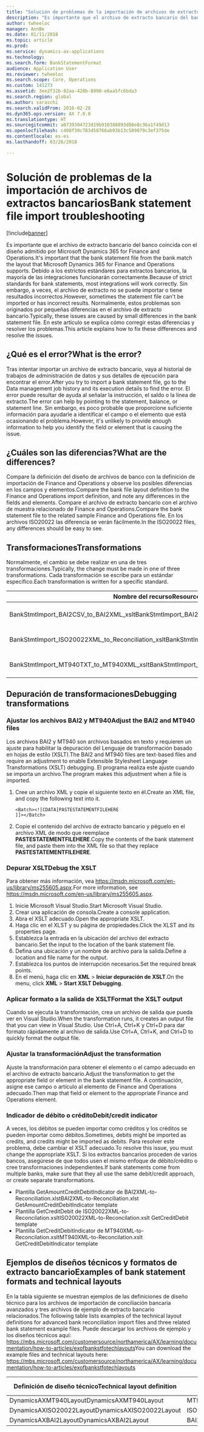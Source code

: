 ```yaml
---
title: "Solución de problemas de la importación de archivos de extractos bancarios"
description: "Es importante que el archivo de extracto bancario del banco coincida con el diseño admitido por Microsoft Dynamics 365 for Finance and Operations. Debido a los estrictos estándares para extractos bancarios, la mayoría de las integraciones funcionarán correctamente. Sin embargo, a veces, el archivo de extracto no se puede importar o tiene resultados incorrectos. Normalmente, estos problemas son originados por pequeñas diferencias en el archivo de extracto bancario. En este artículo se explica cómo corregir estas diferencias y resolver los problemas."
author: twheeloc
manager: AnnBe
ms.date: 01/11/2018
ms.topic: article
ms.prod: 
ms.service: dynamics-ax-applications
ms.technology: 
ms.search.form: BankStatementFormat
audience: Application User
ms.reviewer: twheeloc
ms.search.scope: Core, Operations
ms.custom: 141273
ms.assetid: 3ee2f32b-02aa-420b-8990-e6aa5fc6bda3
ms.search.region: global
ms.author: saraschi
ms.search.validFrom: 2016-02-28
ms.dyn365.ops.version: AX 7.0.0
ms.translationtype: HT
ms.sourcegitcommit: a0739304723d19b910388893d08e8c36a1f49d13
ms.openlocfilehash: c408f30c783d58766ab93b13c589079c3ef375de
ms.contentlocale: es-es
ms.lasthandoff: 03/26/2018

---
```


# <a name="bank-statement-file-import-troubleshooting"></a><span data-ttu-id="a1f88-107">Solución de problemas de la importación de archivos de extractos bancarios</span><span class="sxs-lookup"><span data-stu-id="a1f88-107">Bank statement file import troubleshooting</span></span>

[!include[banner](../includes/banner.md)]


<span data-ttu-id="a1f88-108">Es importante que el archivo de extracto bancario del banco coincida con el diseño admitido por Microsoft Dynamics 365 for Finance and Operations.</span><span class="sxs-lookup"><span data-stu-id="a1f88-108">It's important that the bank statement file from the bank match the layout that Microsoft Dynamics 365 for Finance and Operations supports.</span></span> <span data-ttu-id="a1f88-109">Debido a los estrictos estándares para extractos bancarios, la mayoría de las integraciones funcionarán correctamente.</span><span class="sxs-lookup"><span data-stu-id="a1f88-109">Because of strict standards for bank statements, most integrations will work correctly.</span></span> <span data-ttu-id="a1f88-110">Sin embargo, a veces, el archivo de extracto no se puede importar o tiene resultados incorrectos.</span><span class="sxs-lookup"><span data-stu-id="a1f88-110">However, sometimes the statement file can't be imported or has incorrect results.</span></span> <span data-ttu-id="a1f88-111">Normalmente, estos problemas son originados por pequeñas diferencias en el archivo de extracto bancario.</span><span class="sxs-lookup"><span data-stu-id="a1f88-111">Typically, these issues are caused by small differences in the bank statement file.</span></span> <span data-ttu-id="a1f88-112">En este artículo se explica cómo corregir estas diferencias y resolver los problemas.</span><span class="sxs-lookup"><span data-stu-id="a1f88-112">This article explains how to fix these differences and resolve the issues.</span></span>

<a name="what-is-the-error"></a><span data-ttu-id="a1f88-113">¿Qué es el error?</span><span class="sxs-lookup"><span data-stu-id="a1f88-113">What is the error?</span></span>
------------------

<span data-ttu-id="a1f88-114">Tras intentar importar un archivo de extracto bancario, vaya al historial de trabajos de administración de datos y sus detalles de ejecución para encontrar el error.</span><span class="sxs-lookup"><span data-stu-id="a1f88-114">After you try to import a bank statement file, go to the Data management job history and its execution details to find the error.</span></span> <span data-ttu-id="a1f88-115">El error puede resultar de ayuda al señalar la instrucción, el saldo o la línea de extracto.</span><span class="sxs-lookup"><span data-stu-id="a1f88-115">The error can help by pointing to the statement, balance, or statement line.</span></span> <span data-ttu-id="a1f88-116">Sin embargo, es poco probable que proporcione suficiente información para ayudarle a identificar el campo o el elemento que está ocasionando el problema.</span><span class="sxs-lookup"><span data-stu-id="a1f88-116">However, it's unlikely to provide enough information to help you identify the field or element that is causing the issue.</span></span>

## <a name="what-are-the-differences"></a><span data-ttu-id="a1f88-117">¿Cuáles son las diferencias?</span><span class="sxs-lookup"><span data-stu-id="a1f88-117">What are the differences?</span></span>
<span data-ttu-id="a1f88-118">Compare la definición del diseño de archivos de banco con la definición de importación de Finance and Operations y observe los posibles diferencias en los campos y elementos.</span><span class="sxs-lookup"><span data-stu-id="a1f88-118">Compare the bank file layout definition to the Finance and Operations import definition, and note any differences in the fields and elements.</span></span> <span data-ttu-id="a1f88-119">Compare el archivo de extracto bancario con el archivo de muestra relacionado de Finance and Operations.</span><span class="sxs-lookup"><span data-stu-id="a1f88-119">Compare the bank statement file to the related sample Finance and Operations file.</span></span> <span data-ttu-id="a1f88-120">En los archivos ISO20022 las diferencia se verán fácilmente.</span><span class="sxs-lookup"><span data-stu-id="a1f88-120">In the ISO20022 files, any differences should be easy to see.</span></span>

## <a name="transformations"></a><span data-ttu-id="a1f88-121">Transformaciones</span><span class="sxs-lookup"><span data-stu-id="a1f88-121">Transformations</span></span>
<span data-ttu-id="a1f88-122">Normalmente, el cambio se debe realizar en una de tres transformaciones.</span><span class="sxs-lookup"><span data-stu-id="a1f88-122">Typically, the change must be made in one of three transformations.</span></span> <span data-ttu-id="a1f88-123">Cada transformación se escribe para un estándar específico.</span><span class="sxs-lookup"><span data-stu-id="a1f88-123">Each transformation is written for a specific standard.</span></span>

| <span data-ttu-id="a1f88-124">Nombre del recurso</span><span class="sxs-lookup"><span data-stu-id="a1f88-124">Resource name</span></span>                                         | <span data-ttu-id="a1f88-125">Nombre de archivo</span><span class="sxs-lookup"><span data-stu-id="a1f88-125">File name</span></span>                          |
|-------------------------------------------------------|------------------------------------|
| <span data-ttu-id="a1f88-126">BankStmtImport\_BAI2CSV\_to\_BAI2XML\_xslt</span><span class="sxs-lookup"><span data-stu-id="a1f88-126">BankStmtImport\_BAI2CSV\_to\_BAI2XML\_xslt</span></span>            | <span data-ttu-id="a1f88-127">BAI2CSV-to-BAI2XML.xslt</span><span class="sxs-lookup"><span data-stu-id="a1f88-127">BAI2CSV-to-BAI2XML.xslt</span></span>            |
| <span data-ttu-id="a1f88-128">BankStmtImport\_ISO20022XML\_to\_Reconciliation\_xslt</span><span class="sxs-lookup"><span data-stu-id="a1f88-128">BankStmtImport\_ISO20022XML\_to\_Reconciliation\_xslt</span></span> | <span data-ttu-id="a1f88-129">ISO20022XML-to-Reconciliation.xslt</span><span class="sxs-lookup"><span data-stu-id="a1f88-129">ISO20022XML-to-Reconciliation.xslt</span></span> |
| <span data-ttu-id="a1f88-130">BankStmtImport\_MT940TXT\_to\_MT940XML\_xslt</span><span class="sxs-lookup"><span data-stu-id="a1f88-130">BankStmtImport\_MT940TXT\_to\_MT940XML\_xslt</span></span>          | <span data-ttu-id="a1f88-131">MT940TXT-to-MT940XML.xslt</span><span class="sxs-lookup"><span data-stu-id="a1f88-131">MT940TXT-to-MT940XML.xslt</span></span>          |

## <a name="debugging-transformations"></a><span data-ttu-id="a1f88-132">Depuración de transformaciones</span><span class="sxs-lookup"><span data-stu-id="a1f88-132">Debugging transformations</span></span>
### <a name="adjust-the-bai2-and-mt940-files"></a><span data-ttu-id="a1f88-133">Ajustar los archivos BAI2 y MT940</span><span class="sxs-lookup"><span data-stu-id="a1f88-133">Adjust the BAI2 and MT940 files</span></span>

<span data-ttu-id="a1f88-134">Los archivos BAI2 y MT940 son archivos basados en texto y requieren un ajuste para habilitar la depuración del Lenguaje de transformación basado en hojas de estilo (XSLT).</span><span class="sxs-lookup"><span data-stu-id="a1f88-134">The BAI2 and MT940 files are text-based files and require an adjustment to enable Extensible Stylesheet Language Transformations (XSLT) debugging.</span></span> <span data-ttu-id="a1f88-135">El programa realiza este ajuste cuando se importa un archivo.</span><span class="sxs-lookup"><span data-stu-id="a1f88-135">The program makes this adjustment when a file is imported.</span></span>

1.  <span data-ttu-id="a1f88-136">Cree un archivo XML y copie el siguiente texto en él.</span><span class="sxs-lookup"><span data-stu-id="a1f88-136">Create an XML file, and copy the following text into it.</span></span>

        <Batch><![CDATA[PASTESTATEMENTFILEHERE
        ]]></Batch>

2.  <span data-ttu-id="a1f88-137">Copie el contenido del archivo de extracto bancario y péguelo en el archivo XML de modo que reemplace **PASTESTATEMENTFILEHERE**.</span><span class="sxs-lookup"><span data-stu-id="a1f88-137">Copy the contents of the bank statement file, and paste them into the XML file so that they replace **PASTESTATEMENTFILEHERE**.</span></span>

### <a name="debug-the-xslt"></a><span data-ttu-id="a1f88-138">Depurar XSLT</span><span class="sxs-lookup"><span data-stu-id="a1f88-138">Debug the XSLT</span></span>

<span data-ttu-id="a1f88-139">Para obtener más información, vea <https://msdn.microsoft.com/en-us/library/ms255605.aspx>.</span><span class="sxs-lookup"><span data-stu-id="a1f88-139">For more information, see <https://msdn.microsoft.com/en-us/library/ms255605.aspx>.</span></span>

1.  <span data-ttu-id="a1f88-140">Inicie Microsoft Visual Studio.</span><span class="sxs-lookup"><span data-stu-id="a1f88-140">Start Microsoft Visual Studio.</span></span>
2.  <span data-ttu-id="a1f88-141">Crear una aplicación de consola.</span><span class="sxs-lookup"><span data-stu-id="a1f88-141">Create a console application.</span></span>
3.  <span data-ttu-id="a1f88-142">Abra el XSLT adecuado.</span><span class="sxs-lookup"><span data-stu-id="a1f88-142">Open the appropriate XSLT.</span></span>
4.  <span data-ttu-id="a1f88-143">Haga clic en el XLST y su página de propiedades.</span><span class="sxs-lookup"><span data-stu-id="a1f88-143">Click the XLST and its properties page.</span></span>
5.  <span data-ttu-id="a1f88-144">Establezca la entrada en la ubicación del archivo del extracto bancario.</span><span class="sxs-lookup"><span data-stu-id="a1f88-144">Set the input to the location of the bank statement file.</span></span>
6.  <span data-ttu-id="a1f88-145">Defina una ubicación y un nombre de archivo para la salida.</span><span class="sxs-lookup"><span data-stu-id="a1f88-145">Define a location and file name for the output.</span></span>
7.  <span data-ttu-id="a1f88-146">Establezca los puntos de interrupción necesarios.</span><span class="sxs-lookup"><span data-stu-id="a1f88-146">Set the required break points.</span></span>
8.  <span data-ttu-id="a1f88-147">En el menú, haga clic en **XML** &gt; **Iniciar depuración de XSLT**.</span><span class="sxs-lookup"><span data-stu-id="a1f88-147">On the menu, click **XML** &gt; **Start XSLT Debugging**.</span></span>

### <a name="format-the-xslt-output"></a><span data-ttu-id="a1f88-148">Aplicar formato a la salida de XSLT</span><span class="sxs-lookup"><span data-stu-id="a1f88-148">Format the XSLT output</span></span>

<span data-ttu-id="a1f88-149">Cuando se ejecuta la transformación, crea un archivo de salida que pueda ver en Visual Studio.</span><span class="sxs-lookup"><span data-stu-id="a1f88-149">When the transformation runs, it creates an output file that you can view in Visual Studio.</span></span> <span data-ttu-id="a1f88-150">Use Ctrl+A, Ctrl+K y Ctrl+D para dar formato rápidamente al archivo de salida.</span><span class="sxs-lookup"><span data-stu-id="a1f88-150">Use Ctrl+A, Ctrl+K, and Ctrl+D to quickly format the output file.</span></span>

### <a name="adjust-the-transformation"></a><span data-ttu-id="a1f88-151">Ajustar la transformación</span><span class="sxs-lookup"><span data-stu-id="a1f88-151">Adjust the transformation</span></span>

<span data-ttu-id="a1f88-152">Ajuste la transformación para obtener el elemento o el campo adecuado en el archivo de extracto bancario.</span><span class="sxs-lookup"><span data-stu-id="a1f88-152">Adjust the transformation to get the appropriate field or element in the bank statement file.</span></span> <span data-ttu-id="a1f88-153">A continuación, asigne ese campo o artículo al elemento de Finance and Operations adecuado.</span><span class="sxs-lookup"><span data-stu-id="a1f88-153">Then map that field or element to the appropriate Finance and Operations element.</span></span>

### <a name="debitcredit-indicator"></a><span data-ttu-id="a1f88-154">Indicador de débito o crédito</span><span class="sxs-lookup"><span data-stu-id="a1f88-154">Debit/credit indicator</span></span>

<span data-ttu-id="a1f88-155">A veces, los débitos se pueden importar como créditos y los créditos se pueden importar como débitos.</span><span class="sxs-lookup"><span data-stu-id="a1f88-155">Sometimes, debits might be imported as credits, and credits might be imported as debits.</span></span> <span data-ttu-id="a1f88-156">Para resolver este problema, debe cambiar el XSLT adecuado.</span><span class="sxs-lookup"><span data-stu-id="a1f88-156">To resolve this issue, you must change the appropriate XSLT.</span></span> <span data-ttu-id="a1f88-157">Si los extractos bancarios proceden de varios bancos, asegúrese de que todos usen el mismo enfoque de débito/crédito o cree transformaciones independientes.</span><span class="sxs-lookup"><span data-stu-id="a1f88-157">If bank statements come from multiple banks, make sure that they all use the same debit/credit approach, or create separate transformations.</span></span>

-   <span data-ttu-id="a1f88-158">Plantilla GetAmountCreditDebitIndicator de BAI2XML-to-Reconciliation.xlst</span><span class="sxs-lookup"><span data-stu-id="a1f88-158">BAI2XML-to-Reconciliation.xlst GetAmountCreditDebitIndicator template</span></span>
-   <span data-ttu-id="a1f88-159">Plantilla GetCreditDebit de ISO20022XML-to-Reconcilation.xslt</span><span class="sxs-lookup"><span data-stu-id="a1f88-159">ISO20022XML-to-Reconcilation.xslt GetCreditDebit template</span></span>
-   <span data-ttu-id="a1f88-160">Plantilla GetCreditDebitIndicator de MT940XML-to-Reconcilation.xslt</span><span class="sxs-lookup"><span data-stu-id="a1f88-160">MT940XML-to-Reconcilation.xslt GetCreditDebitIndicator template</span></span>

## <a name="examples-of-bank-statement-formats-and-technical-layouts"></a><span data-ttu-id="a1f88-161">Ejemplos de diseños técnicos y formatos de extracto bancario</span><span class="sxs-lookup"><span data-stu-id="a1f88-161">Examples of bank statement formats and technical layouts</span></span>
<span data-ttu-id="a1f88-162">En la tabla siguiente se muestran ejemplos de las definiciones de diseño técnico para los archivos de importación de conciliación bancaria avanzados y tres archivos de ejemplo de extracto bancario relacionados.</span><span class="sxs-lookup"><span data-stu-id="a1f88-162">The following table lists examples of the technical layout definitions for advanced bank reconciliation import files and three related bank statement example files.</span></span> <span data-ttu-id="a1f88-163">Puede descargar los archivos de ejemplo y los diseños técnicos aquí: https://mbs.microsoft.com/customersource/northamerica/AX/learning/documentation/how-to-articles/exofbankstfotechlayouts</span><span class="sxs-lookup"><span data-stu-id="a1f88-163">You can download the example files and technical layouts here: https://mbs.microsoft.com/customersource/northamerica/AX/learning/documentation/how-to-articles/exofbankstfotechlayouts</span></span>  


| <span data-ttu-id="a1f88-164">Definición de diseño técnico</span><span class="sxs-lookup"><span data-stu-id="a1f88-164">Technical layout definition</span></span>                             | <span data-ttu-id="a1f88-165">Archivo de ejemplo de extracto bancario</span><span class="sxs-lookup"><span data-stu-id="a1f88-165">Bank statement example file</span></span>          |
|---------------------------------------------------------|--------------------------------------|
| <span data-ttu-id="a1f88-166">DynamicsAXMT940Layout</span><span class="sxs-lookup"><span data-stu-id="a1f88-166">DynamicsAXMT940Layout</span></span>                                   | <span data-ttu-id="a1f88-167">MT940StatementExample</span><span class="sxs-lookup"><span data-stu-id="a1f88-167">MT940StatementExample</span></span>                |
| <span data-ttu-id="a1f88-168">DynamicsAXISO20022Layout</span><span class="sxs-lookup"><span data-stu-id="a1f88-168">DynamicsAXISO20022Layout</span></span>                                | <span data-ttu-id="a1f88-169">ISO20022StatementExample</span><span class="sxs-lookup"><span data-stu-id="a1f88-169">ISO20022StatementExample</span></span>             |
| <span data-ttu-id="a1f88-170">DynamicsAXBAI2Layout</span><span class="sxs-lookup"><span data-stu-id="a1f88-170">DynamicsAXBAI2Layout</span></span>                                    | <span data-ttu-id="a1f88-171">BAI2StatementExample</span><span class="sxs-lookup"><span data-stu-id="a1f88-171">BAI2StatementExample</span></span>                 |






